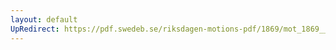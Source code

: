 ```yaml
---
layout: default
UpRedirect: https://pdf.swedeb.se/riksdagen-motions-pdf/1869/mot_1869__ak__00219.pdf
---
```

